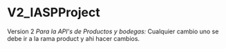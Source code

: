 # V2_IASPProject
Version 2 
*Para la API's de Productos y bodegas:*
Cualquier cambio uno se debe ir a la rama product y ahi hacer cambios.
